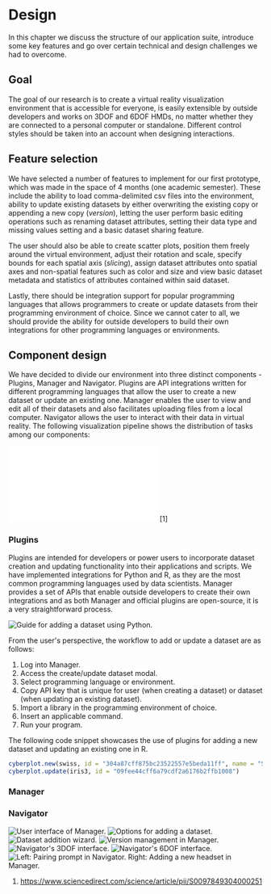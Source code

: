 # Design

In this chapter we discuss the structure of our application suite, introduce some key features and go over certain technical and design challenges we had to overcome.

## Goal

The goal of our research is to create a virtual reality visualization environment that is accessible for everyone, is easily extensible by outside developers and works on 3DOF and 6DOF HMDs, no matter whether they are connected to a personal computer or standalone. Different control styles should be taken into an account when designing interactions.

## Feature selection

We have selected a number of features to implement for our first prototype, which was made in the space of 4 months (one academic semester). These include the ability to load comma-delimited csv files into the environment, ability to update existing datasets by either overwriting the existing copy or appending a new copy (*version*), letting the user perform basic editing operations such as renaming dataset attributes, setting their data type and missing values setting and a basic dataset sharing feature.

The user should also be able to create scatter plots, position them freely around the virtual environment, adjust their rotation and scale, specify bounds for each spatial axis (*slicing*), assign dataset attributes onto spatial axes and non-spatial features such as color and size and view basic dataset metadata and statistics of attributes contained within said dataset.

Lastly, there should be integration support for popular programming languages that allows programmers to create or update datasets from their programming environment of choice. Since we cannot cater to all, we should provide the ability for outside developers to build their own integrations for other programming languages or environments.

## Component design

We have decided to divide our environment into three distinct components - Plugins, Manager and Navigator. Plugins are API integrations written for different programming languages that allow the user to create a new dataset or update an existing one. Manager enables the user to view and edit all of their datasets and also facilitates uploading files from a local computer. Navigator allows the user to interact with their data in virtual reality. The following visualization pipeline shows the distribution of tasks among our components:

![Adapted version of Haber–McNabb dataflow model for scientific visualization.](images/pipeline.pdf)[1]

### Plugins

Plugins are intended for developers or power users to incorporate dataset creation and updating functionality into their applications and scripts. We have implemented integrations for Python and R, as they are the most common programming languages used by data scientists. Manager provides a set of APIs that enable outside developers to create their own integrations and as both Manager and official plugins are open-source, it is a very straightforward process.

![Guide for adding a dataset using Python.](images/manager_python.png)

From the user's perspective, the workflow to add or update a dataset are as follows:

1. Log into Manager.
2. Access the create/update dataset modal.
3. Select programming language or environment.
4. Copy API key that is unique for user (when creating a dataset) or dataset (when updating an existing dataset).
5. Import a library in the programming environment of choice.
6. Insert an applicable command.
7. Run your program.

The following code snippet showcases the use of plugins for adding a new dataset and updating an existing one in R.

```r
cyberplot.new(swiss, id = "304a87cff875bc23522557e5beda11ff", name = "Swiss Dataset")
cyberplot.update(iris3, id = "09fee44cff6a79cdf2a6176b2ffb1008")
```

### Manager

### Navigator

![User interface of Manager.](images/manager.png)
![Options for adding a dataset.](images/manager_add.png)
![Dataset addition wizard.](images/manager_labels.png)
![Version management in Manager.](images/manager_versions.png)
![Navigator's 3DOF interface.](images/cyberplot_3dof.png)
![Navigator's 6DOF interface.](images/cyberplot_6dof.png)
![Left: Pairing prompt in Navigator. Right: Adding a new headset in Manager.](images/pairing.png)

1. https://www.sciencedirect.com/science/article/pii/S0097849304000251